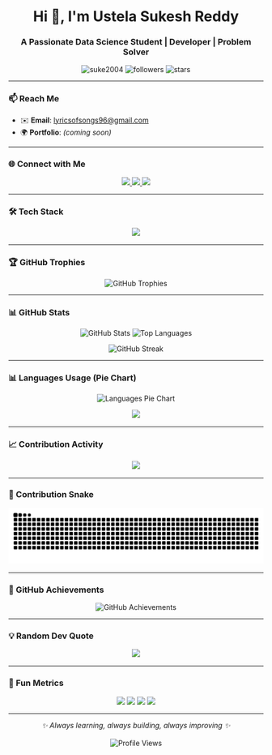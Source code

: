 <h1 align="center">Hi 👋, I'm Ustela Sukesh Reddy</h1>
<h3 align="center">A Passionate Data Science Student | Developer | Problem Solver</h3>

<p align="center">
  <img src="https://komarev.com/ghpvc/?username=suke2004&label=Profile%20views&color=0e75b6&style=flat" alt="suke2004" />
  <img src="https://img.shields.io/github/followers/suke2004?label=Followers&style=flat&color=brightgreen" alt="followers"/>
  <img src="https://img.shields.io/github/stars/suke2004?affiliations=OWNER%2CCOLLABORATOR&style=flat&color=yellow" alt="stars"/>
</p>

---

### 📫 Reach Me
- ✉️ **Email**: [lyricsofsongs96@gmail.com](mailto:lyricsofsongs96@gmail.com)  
- 🌍 **Portfolio**: *(coming soon)*  

---

### 🌐 Connect with Me  
<p align="center">
  <a href="https://linkedin.com/in/sukesh-reddy-ustela" target="_blank">
    <img src="https://img.shields.io/badge/LinkedIn-0A66C2?logo=linkedin&logoColor=white&style=for-the-badge" />
  </a>
  <a href="https://kaggle.com/ustelasukeshreddy" target="_blank">
    <img src="https://img.shields.io/badge/Kaggle-20BEFF?logo=kaggle&logoColor=white&style=for-the-badge" />
  </a>
  <a href="https://instagram.com/sukeshreddy04" target="_blank">
    <img src="https://img.shields.io/badge/Instagram-E4405F?logo=instagram&logoColor=white&style=for-the-badge" />
  </a>
</p>

---

### 🛠️ Tech Stack  
<p align="center">
  <img src="https://skillicons.dev/icons?i=python,cpp,c,go,django,flask,react,js,bootstrap,git,linux,opencv,pandas,sklearn,tensorflow,sqlite,arduino,figma,ps&theme=dark" />
</p> 

---

### 🏆 GitHub Trophies  
<p align="center"> 
  <img src="https://github-profile-trophy.vercel.app/?username=suke2004&theme=onedark&margin-w=15&margin-h=15&row=1&column=6" alt="GitHub Trophies" />
</p>

---

### 📊 GitHub Stats  
<p align="center">
  <img src="https://github-readme-stats.vercel.app/api?username=suke2004&show_icons=true&theme=tokyonight" alt="GitHub Stats" height="160"/>
  <img src="https://github-readme-stats.vercel.app/api/top-langs/?username=suke2004&layout=compact&theme=tokyonight" alt="Top Languages" height="160"/>
</p>

<p align="center">
  <img src="https://github-readme-streak-stats.herokuapp.com/?user=suke2004&theme=tokyonight" alt="GitHub Streak" />
</p>

---

### 📊 Languages Usage (Pie Chart)  
<p align="center">
  <img src="https://github-readme-stats.vercel.app/api/top-langs/?username=suke2004&theme=tokyonight&layout=pie" alt="Languages Pie Chart" />
</p>

<p align="center">
  <img src="https://github-readme-streak-stats.herokuapp.com/?user=suke2004&theme=tokyonight" />
</p>

---

### 📈 Contribution Activity  
<p align="center">
  <img src="https://github-readme-activity-graph.vercel.app/graph?username=suke2004&theme=tokyo-night" />
</p>

---

### 🐍 Contribution Snake  
<p align="center">
  <picture>
    <source media="(prefers-color-scheme: dark)" srcset="https://github.com/suke2004/suke2004/blob/output/github-contribution-grid-snake-dark.svg" />
    <source media="(prefers-color-scheme: light)" srcset="https://github.com/suke2004/suke2004/blob/output/github-contribution-grid-snake.svg" />
    <img alt="github contribution grid snake animation" src="https://github.com/suke2004/suke2004/blob/output/github-contribution-grid-snake.svg" />
  </picture>
</p>

---

### 🏅 GitHub Achievements  
<p align="center">
  <img src="https://github-profile-achievements.vercel.app/api/badge?username=suke2004" alt="GitHub Achievements" />
</p>

---

### 💡 Random Dev Quote  
<p align="center">
  <img src="https://quotes-github-readme.vercel.app/api?type=horizontal&theme=tokyonight" />
</p>

---

### 🎯 Fun Metrics  
<p align="center">
  <img src="https://github-profile-summary-cards.vercel.app/api/cards/profile-details?username=suke2004&theme=tokyonight" />
  <img src="https://github-profile-summary-cards.vercel.app/api/cards/repos-per-language?username=suke2004&theme=tokyonight" />
  <img src="https://github-profile-summary-cards.vercel.app/api/cards/most-commit-language?username=suke2004&theme=tokyonight" />
  <img src="https://github-profile-summary-cards.vercel.app/api/cards/productive-time?username=suke2004&theme=tokyonight&utcOffset=5.5" />
</p>

---

<p align="center">
  <i>✨ Always learning, always building, always improving ✨</i> <br><br>
  <img src="https://komarev.com/ghpvc/?username=suke2004&style=for-the-badge&color=blue" alt="Profile Views" />
</p>
